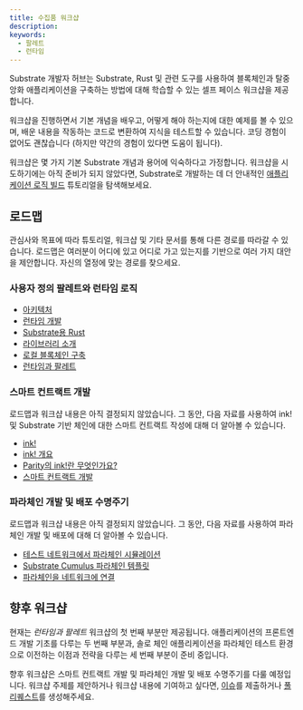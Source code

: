 ```yaml
---
title: 수집품 워크샵
description:
keywords:
  - 팔레트
  - 런타임
---
```


Substrate 개발자 허브는 Substrate, Rust 및 관련 도구를 사용하여 블록체인과 탈중앙화 애플리케이션을 구축하는 방법에 대해 학습할 수 있는 셀프 페이스 워크샵을 제공합니다.

워크샵을 진행하면서 기본 개념을 배우고, 어떻게 해야 하는지에 대한 예제를 볼 수 있으며, 배운 내용을 작동하는 코드로 변환하여 지식을 테스트할 수 있습니다.
코딩 경험이 없어도 괜찮습니다 (하지만 약간의 경험이 있다면 도움이 됩니다).

워크샵은 몇 가지 기본 Substrate 개념과 용어에 익숙하다고 가정합니다.
워크샵을 시도하기에는 아직 준비가 되지 않았다면, Substrate로 개발하는 데 더 안내적인 [애플리케이션 로직 빌드](/tutorials/build-a-blockchain/) 튜토리얼을 탐색해보세요.

## 로드맵

관심사와 목표에 따라 튜토리얼, 워크샵 및 기타 문서를 통해 다른 경로를 따라갈 수 있습니다.
로드맵은 여러분이 어디에 있고 어디로 가고 있는지를 기반으로 여러 가지 대안을 제안합니다.
자신의 열정에 맞는 경로를 찾으세요.

### 사용자 정의 팔레트와 런타임 로직

- [아키텍처](/learn/architecture/)
- [런타임 개발](/learn/runtime-development/)
- [Substrate용 Rust](/learn/rust-basics/)
- [라이브러리 소개](/build/libraries/)
- [로컬 블록체인 구축](/tutorials/build-a-blockchain/build-local-blockchain/)
- [런타임과 팔레트](/tutorials/collectibles-workshop/runtime-and-pallets/)

### 스마트 컨트랙트 개발

로드맵과 워크샵 내용은 아직 결정되지 않았습니다.
그 동안, 다음 자료를 사용하여 ink! 및 Substrate 기반 체인에 대한 스마트 컨트랙트 작성에 대해 더 알아볼 수 있습니다.

- [ink!](https://paritytech.github.io/ink/)
- [ink! 개요](https://use.ink/)
- [Parity의 ink!란 무엇인가요?](https://www.parity.io/blog/what-is-paritys-ink)
- [스마트 컨트랙트 개발](/tutorials/smart-contracts/)

### 파라체인 개발 및 배포 수명주기

로드맵과 워크샵 내용은 아직 결정되지 않았습니다.
그 동안, 다음 자료를 사용하여 파라체인 개발 및 배포에 대해 더 알아볼 수 있습니다.

- [테스트 네트워크에서 파라체인 시뮬레이션](/test/simulate-parachains/)
- [Substrate Cumulus 파라체인 템플릿](https://github.com/substrate-developer-hub/substrate-parachain-template)
- [파라체인을 네트워크에 연결](/tutorials/build-a-parachain/)

## 향후 워크샵

현재는 _런타임과 팔레트_ 워크샵의 첫 번째 부분만 제공됩니다.
애플리케이션의 프론트엔드 개발 기초를 다루는 두 번째 부분과, 솔로 체인 애플리케이션을 파라체인 테스트 환경으로 이전하는 이점과 전략을 다루는 세 번째 부분이 준비 중입니다.

향후 워크샵은 스마트 컨트랙트 개발 및 파라체인 개발 및 배포 수명주기를 다룰 예정입니다.
워크샵 주제를 제안하거나 워크샵 내용에 기여하고 싶다면, [이슈](https://github.com/substrate-developer-hub/substrate-docs/issues)를 제출하거나 [풀 리퀘스트](https://github.com/substrate-developer-hub/substrate-docs/pulls)를 생성해주세요.